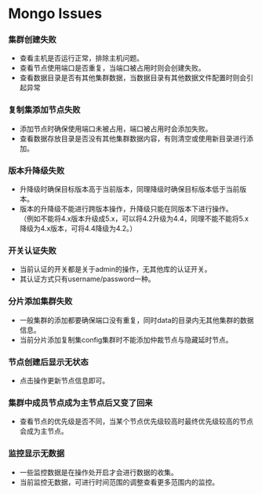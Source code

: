 # Mongo Issues

### 集群创建失败

- 查看主机是否运行正常，排除主机问题。
- 查看节点使用端口是否重复，当端口被占用时则会创建失败。
- 查看数据目录是否有其他集群数据，当数据目录有其他数据文件配置时则会引起异常


### 复制集添加节点失败

- 添加节点时确保使用端口未被占用，端口被占用时会添加失败。
- 查看数据存放目录是否没有其他集群数据内容，有则清空或使用新目录进行添加。


### 版本升降级失败

- 升降级时确保目标版本高于当前版本，同理降级时确保目标版本低于当前版本。
- 版本的升降级不能进行跨版本操作，升降级只能在同版本下进行操作。<br>
（例如不能将4.x版本升级成5.x，可以将4.2升级为4.4，同理不能不能将5.x降级为4.x版本，可将4.4降级为4.2。）

### 开关认证失败

- 当前认证的开关都是关于admin的操作，无其他库的认证开关。
- 其认证方式只有username/password一种。

### 分片添加集群失败

- 一般集群的添加都要确保端口没有重复，同时data的目录内无其他集群的数据信息。
- 当前分片添加复制集config集群时不能添加仲裁节点与隐藏延时节点。


### 节点创建后显示无状态

- 点击操作更新节点信息即可。

### 集群中成员节点成为主节点后又变了回来

- 查看节点的优先级是否不同，当某个节点优先级较高时最终优先级较高的节点会成为主节点。


### 监控显示无数据

- 一些监控数据是在操作处开启才会进行数据的收集。
- 当前监控无数据，可进行时间范围的调整查看更多范围内的监控。

### 



